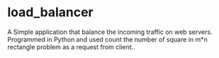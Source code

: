 # load_balancer
A Simple application that balance the incoming traffic on web servers.
Programmed in Python and used count the number of square in m*n rectangle problem as a request from client..
